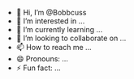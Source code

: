 - 👋 Hi, I’m @Bobbcuss
- 👀 I’m interested in ...
- 🌱 I’m currently learning ...
- 💞️ I’m looking to collaborate on ...
- 📫 How to reach me ...
- 😄 Pronouns: ...
- ⚡ Fun fact: ...

<!---
Bobbcuss/Bobbcuss is a ✨ special ✨ repository because its `README.md` (this file) appears on your GitHub profile.
You can click the Preview link to take a look at your changes.
--->
